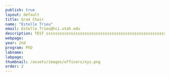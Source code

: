 ```yaml
---
publish: true
layout: default
title: Grad Chair
name: "Estelle Trieu"
email: Estelle.Trieu@hci.utah.edu
description: TEST ssssssssssssssssssssssssssssssssssssssssssssssssssssssssssssssssssssssssssssssssssssssssssssssssssssssssssssssssssssssssssssssssssssssssssssssssssssssssssssssssssssssssss
webpage: 
year: 2nd
program: PhD
labname:
labpage:
thumbnail: /assets/images/officers/xyz.png
order: 2
---
```

